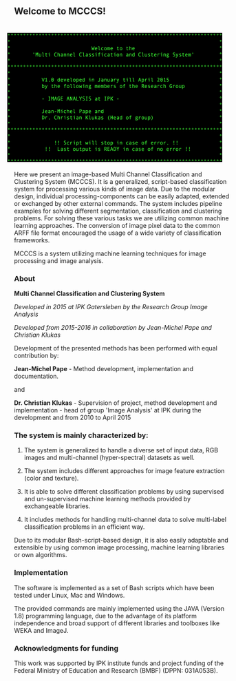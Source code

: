## Welcome to MCCCS!
<img src="MCCCS/logo/terminal_2.png" align="right" width="500px" height="300px" vspace="20px" hspace="20px"> Here we present an image-based Multi Channel Classification and Clustering System (MCCCS). It is a generalized, script-based classification system for processing various kinds of image data. Due to the modular design, individual processing-components can be easily adapted, extended or exchanged by other external commands. The system includes pipeline examples for solving different segmentation, classification and clustering problems. For solving these various tasks we are utilizing common machine learning approaches. The conversion of image pixel data to the common ARFF file format encouraged the usage of a wide variety of classification frameworks.

MCCCS is a system utilizing machine learning techniques for image processing and image analysis.

### About

**Multi Channel Classification and Clustering System**

*Developed in 2015 at IPK Gatersleben by the Research Group Image Analysis*

*Developed from 2015-2016 in collaboration by Jean-Michel Pape and Christian Klukas*

Development of the presented methods has been performed with equal contribution by:
	
**Jean-Michel Pape** -  Method development, implementation and documentation.

and

**Dr. Christian Klukas** - Supervision of project, method development and implementation - head of group 'Image Analysis' at IPK during the development and from 2010 to April 2015

### The system is mainly characterized by:

1. The system is generalized to handle a diverse set of input data, RGB images and multi-channel (hyper-spectral) datasets as well.

2. The system includes different approaches for image feature extraction (color and texture).

3. It is able to solve different classification problems by using supervised and un-supervised machine learning methods provided by exchangeable libraries.

4. It includes methods for handling multi-channel data to solve multi-label classification problems in an efficient way.

Due to its modular Bash-script-based design, it is also easily adaptable and extensible by using common image processing, machine learning libraries or own algorithms.

### Implementation

The software is implemented as a set of Bash scripts which have been tested under Linux, Mac and Windows. 

The provided commands are mainly implemented using the JAVA (Version 1.8) programming language, due to the advantage of its platform independence and broad support of different libraries and toolboxes like WEKA and ImageJ.

### Acknowledgments for funding

This work was supported by IPK institute funds and project funding of the Federal Ministry of Education and Research (BMBF) (DPPN: 031A053B).
